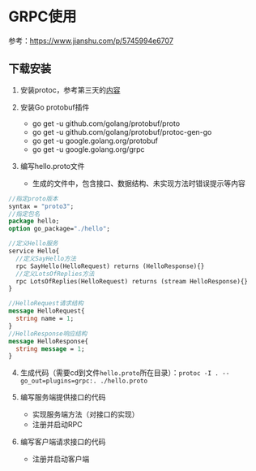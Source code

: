 # GRPC使用
参考：https://www.jianshu.com/p/5745994e6707

## 下载安装
1. 安装protoc，参考第三天的[内容](day_03.md)
2. 安装Go protobuf插件
   - go get -u github.com/golang/protobuf/proto
   - go get -u github.com/golang/protobuf/protoc-gen-go
   - go get -u google.golang.org/protobuf
   - go get -u google.golang.org/grpc
   
3. 编写hello.proto文件
   - 生成的文件中，包含接口、数据结构、未实现方法时错误提示等内容
```protobuf
//指定proto版本
syntax = "proto3";
//指定包名
package hello;
option go_package="./hello";

//定义Hello服务
service Hello{
  //定义SayHello方法
  rpc SayHello(HelloRequest) returns (HelloResponse){}
  //定义LotsOfReplies方法
  rpc LotsOfReplies(HelloRequest) returns (stream HelloResponse){}
}

//HelloRequest请求结构
message HelloRequest{
  string name = 1;
}
//HelloResponse响应结构
message HelloResponse{
  string message = 1;
}
```
4. 生成代码（需要cd到文件`hello.proto`所在目录）：`protoc -I . --go_out=plugins=grpc:. ./hello.proto`
5. 编写服务端提供接口的代码
   - 实现服务端方法（对接口的实现）
   - 注册并启动RPC
   
6. 编写客户端请求接口的代码
   - 注册并启动客户端